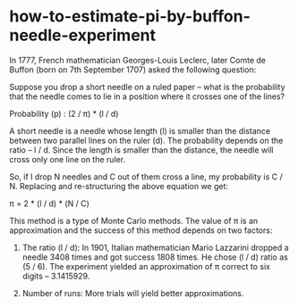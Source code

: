 # how-to-estimate-pi-by-buffon-needle-experiment

In 1777, French mathematician Georges-Louis Leclerc, later Comte de Buffon (born on 7th September 1707) asked the following question:

Suppose you drop a short needle on a ruled paper – what is the probability that the needle comes to lie in a position where it crosses one of the lines?

Probability (p) : (2 / π) * (l / d)

A short needle is a needle whose length (l) is smaller than the distance between two parallel lines on the ruler (d). The probability depends on the ratio – l / d. Since the length is smaller than the distance, the needle will cross only one line on the ruler.

So, if I drop N needles and C out of them cross a line, my probability is C / N. Replacing and re-structuring the above equation we get:

π = 2 * (l / d) * (N / C)

This method is a type of Monte Carlo methods. The value of π is an approximation and the success of this method depends on two factors:

1. The ratio (l / d): In 1901, Italian mathematician Mario Lazzarini dropped a needle 3408 times and got success 1808 times. He chose (l / d) ratio as (5 / 6). The experiment yielded an approximation of π correct to six digits – 3.1415929.

2. Number of runs: More trials will yield better approximations.
